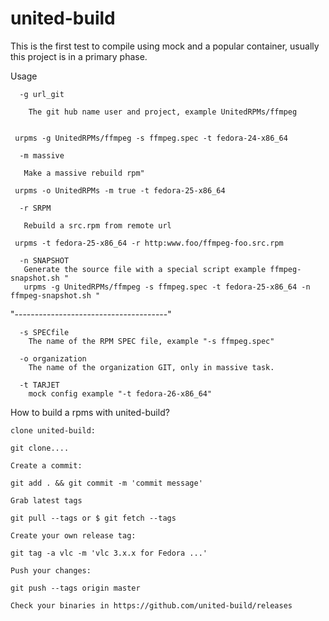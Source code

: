 # united-build

This is the first test to compile using mock and a popular container, usually this project is in a primary phase.


Usage

```
  -g url_git

    The git hub name user and project, example UnitedRPMs/ffmpeg


 urpms -g UnitedRPMs/ffmpeg -s ffmpeg.spec -t fedora-24-x86_64

```


```
  -m massive

   Make a massive rebuild rpm"

 urpms -o UnitedRPMs -m true -t fedora-25-x86_64

```

```
  -r SRPM

   Rebuild a src.rpm from remote url

 urpms -t fedora-25-x86_64 -r http:www.foo/ffmpeg-foo.src.rpm 

```

```
  -n SNAPSHOT
   Generate the source file with a special script example ffmpeg-snapshot.sh "
   urpms -g UnitedRPMs/ffmpeg -s ffmpeg.spec -t fedora-25-x86_64 -n ffmpeg-snapshot.sh "
```

"--------------------------------------"
```
  -s SPECfile
    The name of the RPM SPEC file, example "-s ffmpeg.spec"
```

```
  -o organization
    The name of the organization GIT, only in massive task.
```

```
  -t TARJET
    mock config example "-t fedora-26-x86_64"
```

How to build a rpms with united-build?


```
clone united-build:

git clone....
```

```
Create a commit:

git add . && git commit -m 'commit message'
```

```
Grab latest tags  

git pull --tags or $ git fetch --tags
```

```
Create your own release tag: 

git tag -a vlc -m 'vlc 3.x.x for Fedora ...'
```

```
Push your changes: 

git push --tags origin master
```

```
Check your binaries in https://github.com/united-build/releases
```

